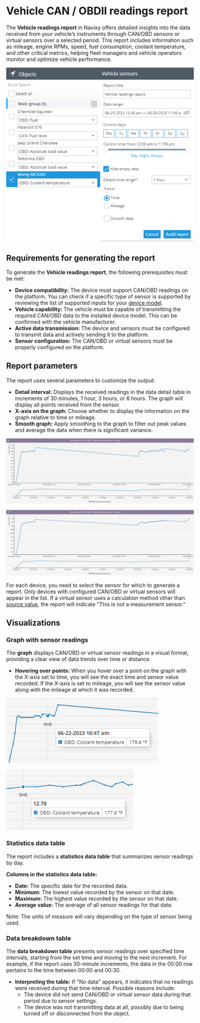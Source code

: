 # Vehicle CAN / OBDII readings report

The **Vehicle readings report** in Navixy offers detailed insights into the data received from your vehicle’s instruments through CAN/OBD sensors or virtual sensors over a selected period. This report includes information such as mileage, engine RPMs, speed, fuel consumption, coolant temperature, and other critical metrics, helping fleet managers and vehicle operators monitor and optimize vehicle performance.

![image-20240815-010131.png](../../specific-report-details/attachments/image-20240815-010131.png)

## Requirements for generating the report

To generate the **Vehicle readings report**, the following prerequisites must be met:

* **Device compatibility:** The device must support CAN/OBD readings on the platform. You can check if a specific type of sensor is supported by reviewing the list of supported inputs for your [device model](https://www.navixy.com/devices/).
* **Vehicle capability:** The vehicle must be capable of transmitting the required CAN/OBD data to the installed device model. This can be confirmed with the vehicle manufacturer.
* **Active data transmission:** The device and sensors must be configured to transmit data and actively sending it to the platform.
* **Sensor configuration:** The CAN/OBD or virtual sensors must be properly configured on the platform.

## Report parameters

The report uses several parameters to customize the output:

* **Detail interval:** Displays the received readings in the data detail table in increments of 30 minutes, 1 hour, 3 hours, or 6 hours. The graph will display all points received from the sensor.
* **X-axis on the graph:** Choose whether to display the information on the graph relative to time or mileage.
* **Smooth graph:** Apply smoothing to the graph to filter out peak values and average the data when there is significant variance.

![image-20240815-010045.png](../../specific-report-details/attachments/image-20240815-010045.png)

![image-20240815-010100.png](../../specific-report-details/attachments/image-20240815-010100.png)

For each device, you need to select the sensor for which to generate a report. Only devices with configured CAN/OBD or virtual sensors will appear in the list. If a virtual sensor uses a calculation method other than [source value](../../../devices-and-settings/devices-and-settings/vehicle-sensors-1/virtual-sensors.md), the report will indicate "This is not a measurement sensor."

## Visualizations

### Graph with sensor readings

The **graph** displays CAN/OBD or virtual sensor readings in a visual format, providing a clear view of data trends over time or distance.

* **Hovering over points:** When you hover over a point on the graph with the X-axis set to time, you will see the exact time and sensor value recorded. If the X-axis is set to mileage, you will see the sensor value along with the mileage at which it was recorded.

![image-20240815-005949.png](../../specific-report-details/attachments/image-20240815-005949.png)

![image-20240815-010008.png](../../specific-report-details/attachments/image-20240815-010008.png)

### Statistics data table

The report includes a **statistics data table** that summarizes sensor readings by day.

**Columns in the statistics data table:**

* **Date:** The specific date for the recorded data.
* **Minimum:** The lowest value recorded by the sensor on that date.
* **Maximum:** The highest value recorded by the sensor on that date.
* **Average value:** The average of all sensor readings for that date.

Note: The units of measure will vary depending on the type of sensor being used.

### Data breakdown table

The **data breakdown table** presents sensor readings over specified time intervals, starting from the set time and moving to the next increment. For example, if the report uses 30-minute increments, the data in the 00:00 row pertains to the time between 00:00 and 00:30.

* **Interpreting the table:** If "No data" appears, it indicates that no readings were received during that time interval. Possible reasons include:
  * The device did not send CAN/OBD or virtual sensor data during that period due to sensor settings.
  * The device was not transmitting data at all, possibly due to being turned off or disconnected from the object.
